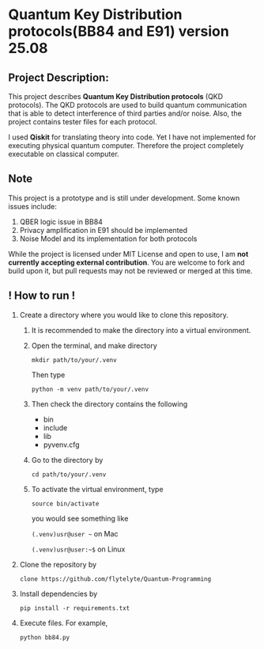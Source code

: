 # Quantum Key Distribution protocols(BB84 and E91) version 25.08

## Project Description:
  This project describes **Quantum Key Distribution protocols** (QKD protocols).
  The QKD protocols are used to build quantum communication that is able to detect interference of third parties and/or noise.
  Also, the project contains tester files for each protocol.

  I used **Qiskit** for translating theory into code. Yet I have not implemented for executing physical quantum computer.
  Therefore the project completely executable on classical computer.

## Note
  This project is a prototype and is still under development. Some known issues include:
  1. QBER logic issue in BB84
  2. Privacy amplification in E91 should be implemented
  3. Noise Model and its implementation for both protocols

  While the project is licensed under MIT License and open to use,
  I am **not currently accepting external contribution**.
  You are welcome to fork and build upon it, but pull requests may not be reviewed or merged at this time.

## ! How to run !
  1. Create a directory where you would like to clone this repository.
      1. It is recommended to make the directory into a virtual environment.      
      2. Open the terminal, and make directory

          `mkdir path/to/your/.venv`
    
          Then type

          `python -m venv path/to/your/.venv`      
      4. Then check the directory contains the following
         * bin
         * include
         * lib
         * pyvenv.cfg
      5. Go to the directory by
     
          `cd path/to/your/.venv`
      6. To activate the virtual environment, type
    
          `source bin/activate`

         you would see something like

         `(.venv)usr@user ~`  on Mac

         `(.venv)usr@user:~$` on Linux
  3. Clone the repository by
     
     `clone https://github.com/flytelyte/Quantum-Programming`
  4. Install dependencies by
     
     `pip install -r requirements.txt`
  6. Execute files. For example,

     `python bb84.py`
       
